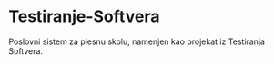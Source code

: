 Testiranje-Softvera
===================

Poslovni sistem za plesnu skolu, namenjen kao projekat iz Testiranja Softvera.
